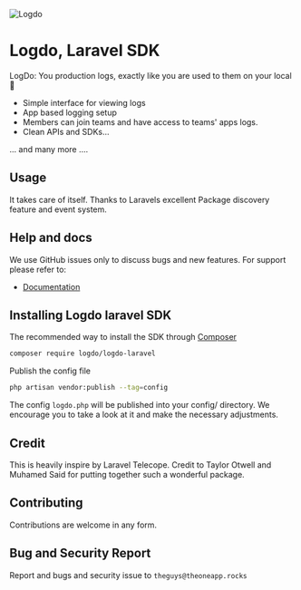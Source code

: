 ![Logdo](.github/logo.png?raw=true)

# Logdo, Laravel SDK

LogDo: You production logs, exactly like you are used to them on your local 🥳

- Simple interface for viewing logs
- App based logging setup
- Members can join teams and have access to teams' apps logs.
- Clean APIs and SDKs...

... and many more ....

## Usage
It takes care of itself. Thanks to Laravels excellent Package discovery feature and event system.

## Help and docs

We use GitHub issues only to discuss bugs and new features. For support please refer to:

- [Documentation](http://logdo.dev/docs)


## Installing Logdo laravel SDK

The recommended way to install the SDK through [Composer](https://getcomposer.org/)

```bash
composer require logdo/logdo-laravel
```

Publish the config file
```bash
php artisan vendor:publish --tag=config
```

The config `logdo.php` will be published into your config/ directory. We encourage you to take a look at it and make the necessary adjustments.

## Credit

This is heavily inspire by Laravel Telecope. Credit to Taylor Otwell and Muhamed Said for putting together such a wonderful package.

## Contributing

Contributions are welcome in any form.


## Bug and Security Report

Report and bugs and security issue to `theguys@theoneapp.rocks`
